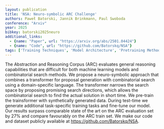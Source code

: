 ```yaml
---
layout: publication
title: 'NSA: Neuro-symbolic ARC Challenge'
authors: Paweł Batorski, Jannik Brinkmann, Paul Swoboda
conference: "Arxiv"
year: 2025
bibkey: batorski2025neuro
additional_links:
  - {name: "Paper", url: "https://arxiv.org/abs/2501.04424"}
  - {name: "Code", url: "https://github.com/Batorskq/NSA"}
tags: ['Training Techniques', 'Model Architecture', 'Pretraining Methods', 'Transformer', 'Has Code']
---
```

The Abstraction and Reasoning Corpus (ARC) evaluates general reasoning
capabilities that are difficult for both machine learning models and
combinatorial search methods. We propose a neuro-symbolic approach that
combines a transformer for proposal generation with combinatorial search using
a domain-specific language. The transformer narrows the search space by
proposing promising search directions, which allows the combinatorial search to
find the actual solution in short time. We pre-train the trainsformer with
synthetically generated data. During test-time we generate additional
task-specific training tasks and fine-tune our model. Our results surpass
comparable state of the art on the ARC evaluation set by 27% and compare
favourably on the ARC train set. We make our code and dataset publicly
available at https://github.com/Batorskq/NSA.
